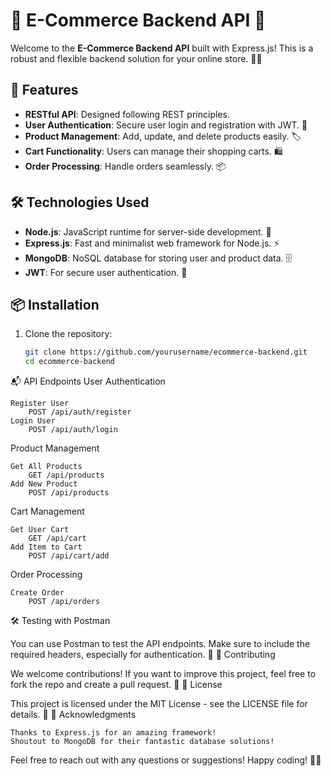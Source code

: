 # 🌟 E-Commerce Backend API 🌟

Welcome to the **E-Commerce Backend API** built with Express.js! This is a robust and flexible backend solution for your online store. 🛒✨

## 🚀 Features

-   **RESTful API**: Designed following REST principles.
-   **User Authentication**: Secure user login and registration with JWT. 🔐
-   **Product Management**: Add, update, and delete products easily. 🏷️
-   **Cart Functionality**: Users can manage their shopping carts. 🛍️
-   **Order Processing**: Handle orders seamlessly. 📦

## 🛠️ Technologies Used

-   **Node.js**: JavaScript runtime for server-side development. 🚀
-   **Express.js**: Fast and minimalist web framework for Node.js. ⚡
-   **MongoDB**: NoSQL database for storing user and product data. 🗄️
-   **JWT**: For secure user authentication. 🔑

## 📦 Installation

1. Clone the repository:
    ```bash
    git clone https://github.com/yourusername/ecommerce-backend.git
    cd ecommerce-backend
    ```

📬 API Endpoints
User Authentication

    Register User
        POST /api/auth/register
    Login User
        POST /api/auth/login

Product Management

    Get All Products
        GET /api/products
    Add New Product
        POST /api/products

Cart Management

    Get User Cart
        GET /api/cart
    Add Item to Cart
        POST /api/cart/add

Order Processing

    Create Order
        POST /api/orders

🛠️ Testing with Postman

You can use Postman to test the API endpoints. Make sure to include the required headers, especially for authentication. 🧪
🎨 Contributing

We welcome contributions! If you want to improve this project, feel free to fork the repo and create a pull request. 💪
📄 License

This project is licensed under the MIT License - see the LICENSE file for details. 📜
🎉 Acknowledgments

    Thanks to Express.js for an amazing framework!
    Shoutout to MongoDB for their fantastic database solutions!

Feel free to reach out with any questions or suggestions! Happy coding! 🚀🌈
